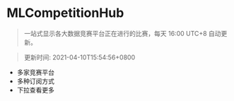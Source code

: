 # MLCompetitionHub

> 一站式显示各大数据竞赛平台正在进行的比赛，每天 16:00 UTC+8 自动更新。
  
> 更新时间: 2021-04-10T15:54:56+0800 

* 多家竞赛平台
* 多种订阅方式
* 下拉查看更多